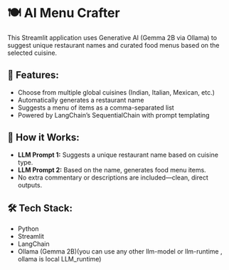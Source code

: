# 🍽️ AI Menu Crafter

This Streamlit application uses Generative AI (Gemma 2B via Ollama) to suggest unique restaurant names and curated food menus based on the selected cuisine.

## 🚀 Features:
- Choose from multiple global cuisines (Indian, Italian, Mexican, etc.)
- Automatically generates a restaurant name
- Suggests a menu of items as a comma-separated list
- Powered by LangChain’s SequentialChain with prompt templating

## 🧠 How it Works:
- **LLM Prompt 1:** Suggests a unique restaurant name based on cuisine type.
- **LLM Prompt 2:** Based on the name, generates food menu items.
- No extra commentary or descriptions are included—clean, direct outputs.

## 🛠️ Tech Stack:
- Python
- Streamlit
- LangChain
- Ollama (Gemma 2B)(you can use any other llm-model or llm-runtime , ollama is local LLM_runtime)
